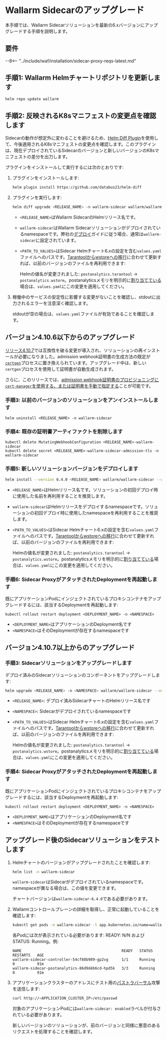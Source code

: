 [ip-lists-docs]: ../user-guides/ip-lists/overview.md
[api-spec-enforcement-docs]:        ../api-specification-enforcement/overview.md

# Wallarm Sidecarのアップグレード

本手順では、Wallarm Sidecarソリューションを最新の6.xバージョンにアップグレードする手順を説明します。

## 要件

--8<-- "../include/waf/installation/sidecar-proxy-reqs-latest.md"

## 手順1: Wallarm Helmチャートリポジトリを更新します

```bash
helm repo update wallarm
```

## 手順2: 反映されるK8sマニフェストの変更点を確認します

Sidecarの動作が想定外に変わることを避けるため、[Helm Diff Plugin](https://github.com/databus23/helm-diff)を使用して、今後適用されるK8sマニフェストの変更点を確認します。このプラグインは、現在デプロイされているSidecarのバージョンと新しいバージョンのK8sマニフェストの差分を出力します。

プラグインをインストールして実行するには次のとおりです:

1. プラグインをインストールします:

    ```bash
    helm plugin install https://github.com/databus23/helm-diff
    ```
2. プラグインを実行します:

    ```bash
    helm diff upgrade <RELEASE_NAME> -n wallarm-sidecar wallarm/wallarm-sidecar --version 6.4.0 -f <PATH_TO_VALUES>
    ```

    * `<RELEASE_NAME>`はWallarm SidecarのHelmリリース名です。
    * `wallarm-sidecar`はWallarm Sidecarソリューションがデプロイされているnamespaceです。弊社の[デプロイ](../installation/kubernetes/sidecar-proxy/deployment.md)ガイドに従う場合、通常は`wallarm-sidecar`に設定されています。
    * `<PATH_TO_VALUES>`はSidecar Helmチャート6.xの設定を含む`values.yaml`ファイルへのパスです。[Tarantoolからwstoreへの移行](what-is-new.md#replacing-tarantool-with-wstore-for-postanalytics)に合わせて更新すれば、以前のバージョンのファイルを再利用できます:
    
        Helmの値名が変更されました: `postanalytics.tarantool` → `postanalytics.wstore`。postanalyticsメモリを明示的に[割り当てている](../installation/kubernetes/sidecar-proxy/scaling.md)場合は、`values.yaml`にこの変更を適用してください。

3. 稼働中のサービスの安定性に影響する変更がないことを確認し、stdoutに出力されるエラーを注意深く確認します。

    stdoutが空の場合は、`values.yaml`ファイルが有効であることを確認します。

## バージョン4.10.6以下からのアップグレード

[リリース4.10.7](/4.10/updating-migrating/node-artifact-versions/#helm-chart-for-sidecar)では互換性を破る変更が導入され、ソリューションの再インストールが必要になりました。admission webhook証明書の生成方法の既定が[`certgen`](https://github.com/kubernetes/ingress-nginx/tree/main/images/kube-webhook-certgen)プロセスに置き換えられています。アップグレード中は、新しい`certgen`プロセスを使用して証明書が自動生成されます。

さらに、このリリースでは、[admission webhook証明書のプロビジョニングに`cert-manager`を使用する、または証明書を手動で指定する](../installation/kubernetes/sidecar-proxy/customization.md#certificates-for-the-admission-webhook)ことが可能です。

### 手順3: 以前のバージョンのソリューションをアンインストールします

```
helm uninstall <RELEASE_NAME> -n wallarm-sidecar
```

### 手順4: 既存の証明書アーティファクトを削除します

```
kubectl delete MutatingWebhookConfiguration <RELEASE_NAME>-wallarm-sidecar
kubectl delete secret <RELEASE_NAME>-wallarm-sidecar-admission-tls -n wallarm-sidecar
```

### 手順5: 新しいソリューションバージョンをデプロイします

``` bash
helm install --version 6.4.0 <RELEASE_NAME> wallarm/wallarm-sidecar --wait -n wallarm-sidecar -f <PATH_TO_VALUES>
```

* `<RELEASE_NAME>`はHelmリリース名です。ソリューションの初回デプロイ時に使用した名前を再利用することを推奨します。
* `wallarm-sidecar`はHelmリリースをデプロイするnamespaceです。ソリューションの初回デプロイ時に使用したnamespaceを再利用することを推奨します。
* `<PATH_TO_VALUES>`はSidecar Helmチャート6.xの設定を含む`values.yaml`ファイルへのパスです。[Tarantoolからwstoreへの移行](what-is-new.md#replacing-tarantool-with-wstore-for-postanalytics)に合わせて更新すれば、以前のバージョンのファイルを再利用できます:
    
    Helmの値名が変更されました: `postanalytics.tarantool` → `postanalytics.wstore`。postanalyticsメモリを明示的に[割り当てている](../installation/kubernetes/sidecar-proxy/scaling.md)場合は、`values.yaml`にこの変更を適用してください。

### 手順6: Sidecar ProxyがアタッチされたDeploymentを再起動します

既にアプリケーションPodにインジェクトされているプロキシコンテナをアップグレードするには、該当するDeploymentを再起動します:

```
kubectl rollout restart deployment <DEPLOYMENT_NAME> -n <NAMESPACE>
```

* `<DEPLOYMENT_NAME>`はアプリケーションのDeployment名です
* `<NAMESPACE>`はそのDeploymentが存在するnamespaceです

## バージョン4.10.7以上からのアップグレード

### 手順3: Sidecarソリューションをアップグレードします

デプロイ済みのSidecarソリューションのコンポーネントをアップグレードします:

``` bash
helm upgrade <RELEASE_NAME> -n <NAMESPACE> wallarm/wallarm-sidecar --version 6.4.0 -f <PATH_TO_VALUES>
```

* `<RELEASE_NAME>`: デプロイ済みSidecarチャートのHelmリリース名です
* `<NAMESPACE>`: Sidecarがデプロイされているnamespaceです
* `<PATH_TO_VALUES>`はSidecar Helmチャート6.xの設定を含む`values.yaml`ファイルへのパスです。[Tarantoolからwstoreへの移行](what-is-new.md#replacing-tarantool-with-wstore-for-postanalytics)に合わせて更新すれば、以前のバージョンのファイルを再利用できます:
    
    Helmの値名が変更されました: `postanalytics.tarantool` → `postanalytics.wstore`。postanalyticsメモリを明示的に[割り当てている](../installation/kubernetes/sidecar-proxy/scaling.md)場合は、`values.yaml`にこの変更を適用してください。

### 手順4: Sidecar ProxyがアタッチされたDeploymentを再起動します

既にアプリケーションPodにインジェクトされているプロキシコンテナをアップグレードするには、該当するDeploymentを再起動します:

```
kubectl rollout restart deployment <DEPLOYMENT_NAME> -n <NAMESPACE>
```

* `<DEPLOYMENT_NAME>`はアプリケーションのDeployment名です
* `<NAMESPACE>`はそのDeploymentが存在するnamespaceです

## アップグレード後のSidecarソリューションをテストします

1. Helmチャートのバージョンがアップグレードされたことを確認します:

    ```bash
    helm list -n wallarm-sidecar
    ```

    `wallarm-sidecar`はSidecarがデプロイされているnamespaceです。namespaceが異なる場合は、この値を変更できます。

    チャートバージョンは`wallarm-sidecar-6.4.0`である必要があります。
1. Wallarmコントロールプレーンの詳細を取得し、正常に起動していることを確認します:

    ```bash
    kubectl get pods -n wallarm-sidecar -l app.kubernetes.io/name=wallarm-sidecar
    ```

    各Podには次が表示されている必要があります: READY: N/N および STATUS: Running。例:

    ```
    NAME                                             READY   STATUS    RESTARTS   AGE
    wallarm-sidecar-controller-54cf88b989-gp2vg      1/1     Running   0          91m
    wallarm-sidecar-postanalytics-86d9d4b6cd-hpd5k   3/3     Running   0          91m
    ```
1. アプリケーションクラスターのアドレスにテスト用の[パストラバーサル](../attacks-vulns-list.md#path-traversal)攻撃を送信します:

    ```bash
    curl http://<APPLICATION_CLUSTER_IP>/etc/passwd
    ```

    対象のアプリケーションPodには`wallarm-sidecar: enabled`ラベルが付与されている必要があります。

    新しいバージョンのソリューションが、前のバージョンと同様に悪意のあるリクエストを処理することを確認します。